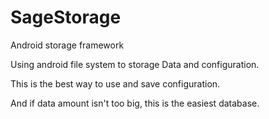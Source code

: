 SageStorage
===========

Android storage framework

Using android file system to storage Data and configuration.

This is the best way to use and save configuration.

And if data amount isn't too big, this is the easiest database.

